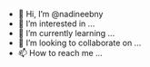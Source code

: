 - 👋 Hi, I’m @nadineebny
- 👀 I’m interested in ...
- 🌱 I’m currently learning ...
- 💞️ I’m looking to collaborate on ...
- 📫 How to reach me ...

<!---
nadineebny/nadineebny is a ✨ special ✨ repository because its `README.md` (this file) appears on your GitHub profile.
You can click the Preview link to take a look at your changes.
--->
